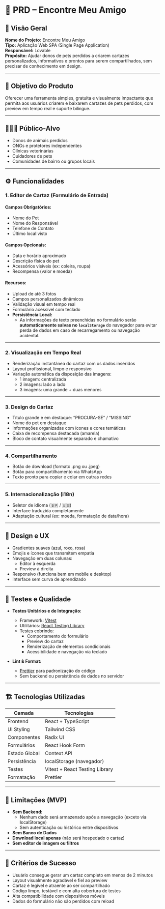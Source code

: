 # 📄 PRD – Encontre Meu Amigo

## 🧩 Visão Geral

**Nome do Projeto:** Encontre Meu Amigo  
**Tipo:** Aplicação Web SPA (Single Page Application)  
**Responsável:** Lovable  
**Propósito:** Ajudar donos de pets perdidos a criarem cartazes personalizados, informativos e prontos para serem compartilhados, sem precisar de conhecimento em design.

---

## 🎯 Objetivo do Produto

Oferecer uma ferramenta simples, gratuita e visualmente impactante que permita aos usuários criarem e baixarem cartazes de pets perdidos, com preview em tempo real e suporte bilíngue.

---

## 🧑‍🤝‍🧑 Público-Alvo

- Donos de animais perdidos
- ONGs e protetores independentes
- Clínicas veterinárias
- Cuidadores de pets
- Comunidades de bairro ou grupos locais

---

## ⚙️ Funcionalidades

### 1. Editor de Cartaz (Formulário de Entrada)

#### Campos Obrigatórios:
- Nome do Pet
- Nome do Responsável
- Telefone de Contato
- Último local visto

#### Campos Opcionais:
- Data e horário aproximado
- Descrição física do pet
- Acessórios visíveis (ex: coleira, roupa)
- Recompensa (valor e moeda)

#### Recursos:
- Upload de até 3 fotos
- Campos personalizados dinâmicos
- Validação visual em tempo real
- Formulário acessível com teclado
- **Persistência Local:**  
  - As informações de texto preenchidas no formulário serão **automaticamente salvas no `localStorage`** do navegador para evitar perda de dados em caso de recarregamento ou navegação acidental.

---

### 2. Visualização em Tempo Real

- Renderização instantânea do cartaz com os dados inseridos
- Layout profissional, limpo e responsivo
- Variação automática da disposição das imagens:
  - 1 imagem: centralizada
  - 2 imagens: lado a lado
  - 3 imagens: uma grande + duas menores

---

### 3. Design do Cartaz

- Título grande e em destaque: “PROCURA-SE” / “MISSING”
- Nome do pet em destaque
- Informações organizadas com ícones e cores temáticas
- Caixa de recompensa destacada (amarela)
- Bloco de contato visualmente separado e chamativo

---

### 4. Compartilhamento

- Botão de download (formato .png ou .jpeg)
- Botão para compartilhamento via WhatsApp
- Texto pronto para copiar e colar em outras redes

---

### 5. Internacionalização (i18n)

- Seletor de idioma (🇧🇷 / 🇺🇸)
- Interface traduzida completamente
- Adaptação cultural (ex: moeda, formatação de data/hora)

---

## 🎨 Design e UX

- Gradientes suaves (azul, roxo, rosa)
- Emojis e ícones que transmitem empatia
- Navegação em duas colunas:
  - Editor à esquerda
  - Preview à direita
- Responsivo (funciona bem em mobile e desktop)
- Interface sem curva de aprendizado

---

## 🧪 Testes e Qualidade

- **Testes Unitários e de Integração:**  
  - Framework: [Vitest](https://vitest.dev/)  
  - Utilitários: [React Testing Library](https://testing-library.com/docs/react-testing-library/intro/)  
  - Testes cobrindo:  
    - Comportamento do formulário  
    - Preview do cartaz  
    - Renderização de elementos condicionais  
    - Acessibilidade e navegação via teclado

- **Lint & Format:**  
  - [Prettier](https://prettier.io/) para padronização do código  
  - Sem backend ou persistência de dados no servidor

---

## 🏗️ Tecnologias Utilizadas

| Camada         | Tecnologias                    |
|----------------|--------------------------------|
| Frontend       | React + TypeScript             |
| UI Styling     | Tailwind CSS                   |
| Componentes    | Radix UI                       |
| Formulários    | React Hook Form                |
| Estado Global  | Context API                    |
| Persistência   | localStorage (navegador)       |
| Testes         | Vitest + React Testing Library |
| Formatação     | Prettier                       |

---

## 🚫 Limitações (MVP)

- **Sem Backend:**  
  - Nenhum dado será armazenado após a navegação (exceto via localStorage)
  - Sem autenticação ou histórico entre dispositivos
- **Sem Banco de Dados**
- **Download local apenas** (não será hospedado o cartaz)
- **Sem editor de imagem ou filtros**

---

## 📌 Critérios de Sucesso

- Usuário consegue gerar um cartaz completo em menos de 2 minutos
- Layout visualmente agradável e fiel ao preview
- Cartaz é legível e atraente ao ser compartilhado
- Código limpo, testável e com alta cobertura de testes
- Alta compatibilidade com dispositivos móveis
- Dados do formulário não são perdidos com reload
